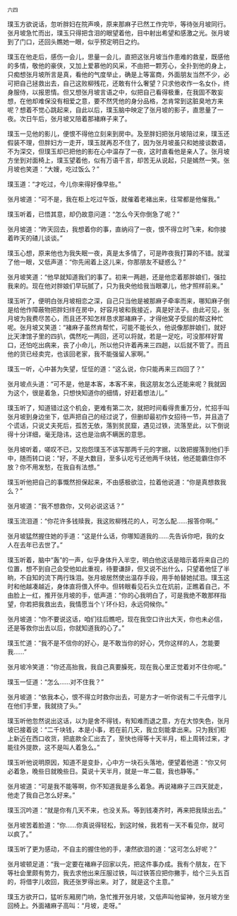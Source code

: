     六四 

   璞玉方欲说话，忽听胖妇在院声唤，原来那麻子已然工作完毕，等待张月坡同行。张月坡急忙而出，璞玉只得把含泪的眼望着他，目中射出希望和感激之光。张月坡到了门口，还回头瞧她一眼，似乎预定明日之约。

   璞玉在他走后，感伤一会儿，思量一会儿，直把这张月坡当作患难的救星，既感他的多情，敬他的豪侠，又加上爱慕他的风采，不由把一颗芳心，全扑到他的身上，只痴想张月坡所言是真，看他的气度举止，确是上等富商，外面朋友当然不少，必可把自己拯救出去，自己这败柳残花，还敢有什么奢望？只求他收作一名女仆，终身服侍，以报恩情。但又想张月坡言语之中，似把自己看得极重，在我固不敢妄想，在他却难保没有相爱之意，要不然凭他的身分品格，怎肯常到这脏臭地方来呢？想着不觉心跳起来，自此以后，璞玉脑中映定了张月坡的影子，直思量了一夜。次日午后，张月坡又陪着那褚麻子来了。

   璞玉一见他的影儿，便恨不得他立刻来到房中。及至胖妇把张月坡陪过来，璞玉还假装不理，但胖妇方一走开，璞玉就再忍不住了，因为张月坡虽只和她接谈数语，不为深交，但璞玉却已把他的影在心中温存了一夜，这时直看他是亲人了。张月坡方坐到对面椅上，璞玉望着他，似有万语千言，却苦无从说起，只是嫣然一笑。张月坡也笑道：“大嫂，吃过饭么？”

   璞玉道：“才吃过，今儿你来得好像早些。”

   张月坡道：“可不是，我在柜上吃过午饭，就催着老褚出来，往常都是他催我。”

   璞玉听着，已悟其意，却仍故意问道：“怎么今天你倒急了呢？”

   张月坡道：“昨天回去，我想着你的事，直纳闷了一夜，恨不得立时飞来，和你接着昨天的碴儿谈谈。”

   璞玉心想，原来他也为我失眠一夜，真是太多情了，可是昨夜我打算的不错。就溜了他一眼，又低声道：“你先闹着上这儿来，你那朋友不疑惑么？”

   张月坡笑道：“他早就知道我们的事了。初来一两趟，还是他恋着那胖娘们，强拉我来的。现在他对胖娘们早玩腻了，只为我央他给我当眼罩儿，他才照样前来。”

   璞玉听了，便明白张月坡相恋之深，自己只当他是被那麻子牵率而来，哪知麻子倒是给他作障蔽物把胖妇绊在房中，好容月坡和我接近，真是好法子。由此可见，张月坡为我费尽苦心，而且还不知怎样恳求那褚麻子，才得他窝子受屈的帮这种忙呢。张月坡又笑道：“褚麻子虽然肯帮忙，可能不能长久，他说像那胖娘们，就好比天津馆子里的四扒，偶然吃一两回，还可以将就，若是一足吃，可没那样好胃口，还怕吃出病来，丧了小命儿，所以他只许着再来三四趟，以后就不管了。而且他的货已经卖完，也该回老家，我不能强留人家啊。”

   璞玉一听，心中甚为失望，怔怔的道：“这么说，你只能再来三四回了？”

   张月坡点头道：“可不是，他是本客，本客不来，我这朋友怎么还能来呢？我就因为这个，很是着急，只想快知道你的细情，好赶着想法儿。”

   璞玉听了，知道错过这个机会，更难有第二次，就把时间看得贵重万分，忙招手叫张月坡到身边坐下，低声把自己的经过说了，但删却最初作女招待一节，并且造了个谎话，只说丈夫死后，孤苦无依，落到贫民窟，遇见过铁，流落至此，以下倒说得十分详细，毫无隐讳，这也是治病不瞒医的意思。

   张月坡听着，嗟叹不已，又抱怨璞玉不该写那两千元的字据，以致把握落到他们手中，随而转口说：“好，不是大数目，至多认吃亏还他两千块钱，他还能霸住你不放？你不用发愁，在我自有法想。”

   璞玉听他把自己的事慨然担保起来，不由感极欲泣，拉着他说道：“你是真想救我么？”

   张月坡道：“我不想救你，又何必说这话？”

   璞玉流泪道：“你花许多钱赎我，我这败柳残花的人，可怎么配……报答你啊。”

   张月坡猛然握住她的手道：“这是什么话，你哪知道我的……先告诉你吧，我的女人在去年已去世了。”

   璞玉听着，脑中“轰”的一声，似乎身体升入半空，明白他这话是暗示着将来自己的位置，想不到自己会受他如此重视，待要谦辞，但又说不出什么，只望着他怔了半晌，不自知的流下两行珠泪。张月坡居然使出温存手段，用手帕替她拭泪。璞玉这时和他越凑越近，身体直将偎入怀中。但转眼看见石头立在炕前，正瞧着自己，不由脸上一红，推开张月坡的手，低声道：“你的心我明白了，可是我绝不敢那样指望，你若把我救出去，我情愿当个丫环仆妇，永远伺候你。”

   张月坡道：“你不要说这话，咱们往后瞧吧，现在我空口许出大天，你也未必信，还是等救你出去以后，你就知道我的心了。”

   璞玉忙道：“我不是不信你的好心，是不敢当你的好心，凭你这样的人，怎能要我……”

   张月坡冷笑道：“你还高抬我，我自己真要臊死，现在我心里正觉着对不住你呢。”

   璞玉一怔道：“怎么……对不住我？”

   张月坡道：“依我本心，恨不得立时救你出去，可是方才一听你说有二千元借字儿在他们手里，我就挠了头。”

   璞玉听他忽然说出这话，以为是舍不得钱，有知难而退之意，方在大惊失色，张月坡已接着说：“二千块钱，本是小事，若在前几天，我立刻能拿出来。只为我们柜上新近在西口收货，把底款全汇出去了，至快也得等十天半月，柜上周转过来，才能往外提款，这不是叫人着急么。”

   璞玉听他说明原因，知道不是变卦，心中方一块石头落地，便望着他道：“你又何必着急，晚些日就晚些日。莫说十天半月，就是一年二载，我也静等。”

   张月坡道：“可是我不能等啊，你不知道我是多么着急。再说褚麻子三四天就走，他走了我自己怎么好来。”

   璞玉沉吟道：“就是你有几天不来，也没关系。等到钱凑齐时，再来把我赎出去。”

   张月坡苦着脸道：“你……你真说得轻松，到这时候，我若有一天不看见你，就可以疯了。”

   璞玉听了更为感动，不自主的握住他的手，凄然欲泪的道：“这可怎么好呢？”

   张月坡顿足道：“我一定要在褚麻子回家以先，把这件事办成。我有个朋友，在下等社会里颇有势力，我去求他出来压服过铁，叫过铁答应把你撇手，给个三头五百的，将借字儿收回，我还张罗得出来。对了，就是这个主意。”

   璞玉方欲开口，猛听东厢房门响，急忙推开张月坡，又低声叫他留神，张月坡方坐回椅上。外面褚麻子高叫：“月坡，走呀。”


